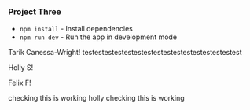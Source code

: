 ### Project Three

* `npm install` - Install dependencies
* `npm run dev` - Run the app in development mode

Tarik Canessa-Wright!
testestestestestestestestestestestestestestestest

Holly S!

Felix F!

checking this is working
holly checking this is working 
